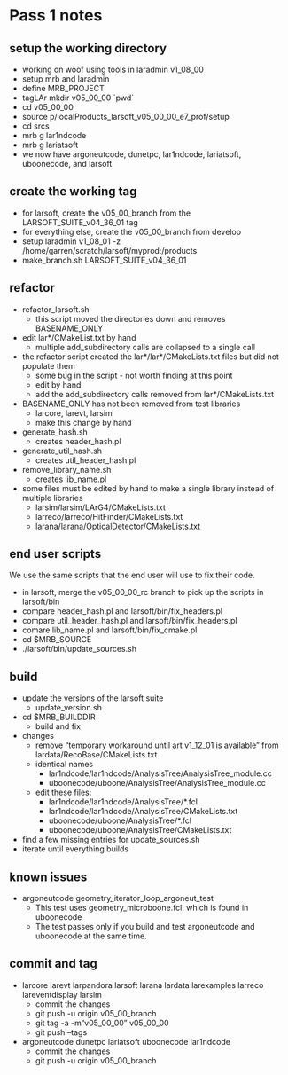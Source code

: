 Pass 1 notes
==============================

setup the working directory
------------------------------------------------------------

-   working on woof using tools in laradmin v1_08_00
-   setup mrb and laradmin
-   define MRB_PROJECT
-   tagLAr mkdir v05_00_00 \`pwd\`
-   cd v05_00_00
-   source p/localProducts_larsoft_v05_00_00_e7_prof/setup
-   cd srcs
-   mrb g lar1ndcode
-   mrb g lariatsoft
-   we now have argoneutcode, dunetpc, lar1ndcode, lariatsoft, uboonecode, and larsoft

create the working tag
--------------------------------------------------

-   for larsoft, create the v05_00_branch from the LARSOFT_SUITE_v04_36_01 tag
-   for everything else, create the v05_00_branch from develop
-   setup laradmin v1_08_01 -z /home/garren/scratch/larsoft/myprod:/products
-   make_branch.sh LARSOFT_SUITE_v04_36_01

refactor
----------------------

-   refactor_larsoft.sh
    -   this script moved the directories down and removes BASENAME_ONLY
-   edit lar\*/CMakeList.txt by hand
    -   multiple add_subdirectory calls are collapsed to a single call
-   the refactor script created the lar\*/lar\*/CMakeLists.txt files but did not populate them
    -   some bug in the script - not worth finding at this point
    -   edit by hand
    -   add the add_subdirectory calls removed from lar\*/CMakeLists.txt
-   BASENAME_ONLY has not been removed from test libraries
    -   larcore, larevt, larsim
    -   make this change by hand
-   generate_hash.sh
    -   creates header_hash.pl
-   generate_util_hash.sh
    -   creates util_header_hash.pl
-   remove_library_name.sh
    -   creates lib_name.pl
-   some files must be edited by hand to make a single library instead of multiple libraries
    -   larsim/larsim/LArG4/CMakeLists.txt
    -   larreco/larreco/HitFinder/CMakeLists.txt
    -   larana/larana/OpticalDetector/CMakeLists.txt

end user scripts
--------------------------------------

We use the same scripts that the end user will use to fix their code.

-   in larsoft, merge the v05_00_00_rc branch to pick up the scripts in larsoft/bin
-   compare header_hash.pl and larsoft/bin/fix_headers.pl
-   compare util_header_hash.pl and larsoft/bin/fix_headers.pl
-   comare lib_name.pl and larsoft/bin/fix_cmake.pl
-   cd \$MRB_SOURCE
-   ./larsoft/bin/update_sources.sh

build
----------------

-   update the versions of the larsoft suite
    -   update_version.sh
-   cd \$MRB_BUILDDIR
    -   build and fix
-   changes
    -   remove “temporary workaround until art v1_12_01 is available” from lardata/RecoBase/CMakeLists.txt
    -   identical names
        -   lar1ndcode/lar1ndcode/AnalysisTree/AnalysisTree_module.cc
        -   uboonecode/uboone/AnalysisTree/AnalysisTree_module.cc
    -   edit these files:
        -   lar1ndcode/lar1ndcode/AnalysisTree/\*.fcl
        -   lar1ndcode/lar1ndcode/AnalysisTree/CMakeLists.txt
        -   uboonecode/uboone/AnalysisTree/\*.fcl
        -   uboonecode/uboone/AnalysisTree/CMakeLists.txt
-   find a few missing entries for update_sources.sh
-   iterate until everything builds

known issues
------------------------------

-   argoneutcode geometry_iterator_loop_argoneut_test
    -   This test uses geometry_microboone.fcl, which is found in uboonecode
    -   The test passes only if you build and test argoneutcode and uboonecode at the same time.

commit and tag
----------------------------------

-   larcore larevt larpandora larsoft larana lardata larexamples larreco lareventdisplay larsim
    -   commit the changes
    -   git push -u origin v05_00_branch
    -   git tag -a -m“v05_00_00” v05_00_00
    -   git push –tags
-   argoneutcode dunetpc lariatsoft uboonecode lar1ndcode
    -   commit the changes
    -   git push -u origin v05_00_branch
